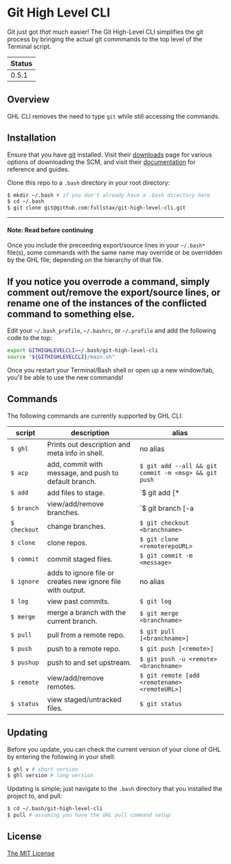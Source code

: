 # Git High Level CLI

Git just got *that* much easier! The Git High-Level CLI simplifies the git process by bringing the actual git commmands to the top level of the Terminal script.

|Status|
|------|
|0.5.1 |

## Overview

GHL CLI removes the need to type `git` while still accessing the commands.

## Installation

Ensure that you have [git](https://git-scm.com/) installed. Visit their [downloads](https://git-scm.com/downloads) page for various options of downloading the SCM, and visit their [documentation](https://git-scm.com/doc) for reference and guides.

Clone this repo to a `.bash` directory in your root directory:

```bash
$ mkdir ~/.bash # if you don't already have a .bash directory here
$ cd ~/.bash
$ git clone git@github.com:fullstax/git-high-level-cli.git
```

---
#### Note: Read before continuing
Once you include the preceeding export/source lines in your `~/.bash*` file(s), some commands with the same name may override or be overridden by the GHL file, depending on the hierarchy of that file. 

If you notice you overrode a command, simply comment out/remove the export/source lines, or rename one of the instances of the conflicted command to something else.
---

Edit your `~/.bash_profile`, `~/.bashrc`, or `~/.profile` and add the following code to the top:

```bash
export GITHIGHLEVELCLI=~/.bash/git-high-level-cli
source "${GITHIGHLEVELCLI}/main.sh"
```
Once you restart your Terminal/Bash shell or open up a new window/tab, you'll be able to use the new commands!

## Commands

The following commands are currently supported by GHL CLI:

|script|description|alias|
|------|-----------|-----|
|`$ ghl`|Prints out description and meta info in shell.|no alias|
|`$ acp`|add, commit with message, and push to default branch.|`$ git add --all && git commit -m <msg> && git push`|
|`$ add`|add files to stage.|`$ git add [*|.|--all|<files>]`|
|`$ branch`|view/add/remove branches.|`$ git branch [-a|-d|<branchname>]`|
|`$ checkout`|change branches.|`$ git checkout <branchname>`|
|`$ clone`|clone repos.|`$ git clone <remoterepoURL>`|
|`$ commit`|commit staged files.|`$ git commit -m <message>`|
|`$ ignore`|adds to ignore file or creates new ignore file with output.|no alias|
|`$ log`|view past commits.|`$ git log`|
|`$ merge`|merge a branch with the current branch.|`$ git merge <branchname>`|
|`$ pull`|pull from a remote repo.|`$ git pull [<branchname>]`|
|`$ push`|push to a remote repo.|`$ git push [<remote>]`|
|`$ pushup`|push to and set upstream.|`$ git push -u <remote> <branchname>`|
|`$ remote`|view/add/remove remotes.|`$ git remote [add <remotename> <remoteURL>]`|
|`$ status`|view staged/untracked files.|`$ git status`|


## Updating

Before you update, you can check the current version of your clone of GHL by entering the following in your shell:

```bash
$ ghl v # short version
$ ghl version # long version
```

Updating is simple; just navigate to the `.bash` directory that you installed the project to, and pull:

```bash
$ cd ~/.bash/git-high-level-cli
$ pull # assuming you have the GHL pull command setup
```

## License

[The MIT License](https://github.com/fullstax/git-high-level-cli/blob/master/LICENSE)
